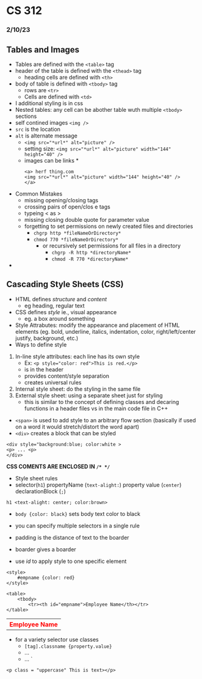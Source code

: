 # CS 312
### 2/10/23

## Tables and Images
* Tables are defined with the `<table>` tag
* header of the table is defined with the `<thead>` tag
    * heading cells are defined with `<th>`
* body of table is defined with `<tbody>` tag
    * rows are `<tr>`
    * Cells are defined with `<td>`
* I additional styling is in css
* Nested tables: any cell can be abother table wuth multiple `<tbody>` sections
* self contined images `<img />`
* `src` is the location
* `alt` is alternate message
    * `<img src="*url*" alt="picture" />`
    * setting size: `<img src="*url*" alt="picture" width="144" height="40" />`
    * images can be links
        *
        ````
        <a> herf thing.com
        <img src="*url*" alt="picture" width="144" height="40" />
        </a>
        ````
* Common Mistakes
    * missing opening/closing tags
    * crossing pairs of open/clos e tags
    * typeing < as >
    * missing closing double quote for parameter value
    * forgetting to set permissions on newly created files and directories
        * `chgrp http *fileNameOrDirectory*`
        * `chmod 770 *fileNameOrDirectory*`
             * or recursively set permissions for all files in a directory
                * `chgrp -R http *directoryName*`
                * `chmod -R 770 *directoryName*`
* 
## Cascading Style Sheets (CSS)
* HTML defines *structure* and *content*
    * eg heading, regular text
* CSS defines *style* ie., visual appearance
    * eg. a box around something
* Style Attrabutes: modify the appearance and placement of HTML elements (eg. bold, underline, italics, indentation, color, right/left/center justify, background, etc.)
* Ways to define style
1. In-line style attributes: each line has its own style
    * Ex: `<p style="color: red">This is red.</p>`
    * is in the header
    * provides content/style separation
    * creates universal rules
2. Internal style sheet: do the styling in the same file
3. External style sheet: using a separate sheet just for styling 
    * this is similar to the concept of defining classes and decaring functions in a header files vs in the main code file in C++
* `<span>` is used to add style to an arbitrary flow section (basically if used on a word it would stretch/distort the word apart)
* `<div>` creates a block that can be styled
```
<div style="background:blue; color:white >
<p> ... <p>
</div>
````
**CSS COMENTS ARE ENCLOSED IN `/* */`**
* Style sheet rules
* selector(`h1`) propertyName (`text-alight:`) property value (`center`) declarationBlock (`;`)
````
h1 <text-alight: center; color:brown>
````
* `body {color: black}` sets body text color to black
* you can specify multiple selectors in a single rule
* padding is the distance of text to the boarder
* boarder gives a boarder

* use *id* to apply style to one specific element
```
<style>
    #empname {color: red}
</style>

<table>
    <tbody>
        <tr><th id="empname">Employee Name</th></tr>
</table>
```
<style>
    #empname {color: red}
</style>

<table>
    <tbody>
        <tr><th id="empname">Employee Name</th></tr>
</table>

* for a variety selector use classes
    * `[tag].classname {property.value}`
    * ...
    * ...
`

`<p class = "uppercase" This is text></p>`
